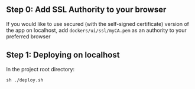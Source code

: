 ## Step 0: Add SSL Authority to your browser

If you would like to use secured (with the self-signed certificate) version of the app on localhost, add `dockers/ui/ssl/myCA.pem` as an authority to your preferred browser

## Step 1: Deploying on localhost

In the project root directory:

```console
sh ./deploy.sh
```
